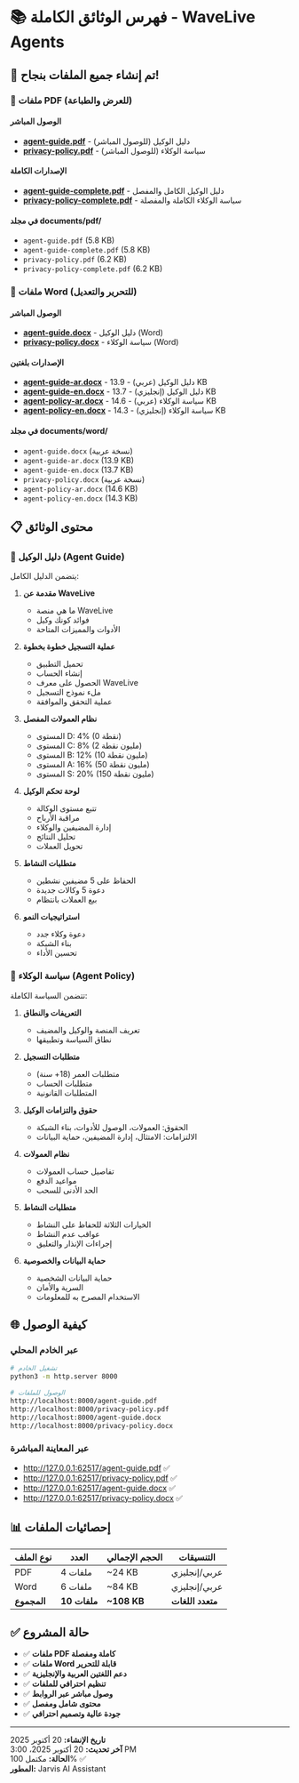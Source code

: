 # 📚 فهرس الوثائق الكاملة - WaveLive Agents

## 🎉 تم إنشاء جميع الملفات بنجاح!

### 📄 ملفات PDF (للعرض والطباعة)

#### الوصول المباشر
- **[agent-guide.pdf](http://localhost:8000/agent-guide.pdf)** - دليل الوكيل (للوصول المباشر)
- **[privacy-policy.pdf](http://localhost:8000/privacy-policy.pdf)** - سياسة الوكلاء (للوصول المباشر)

#### الإصدارات الكاملة
- **[agent-guide-complete.pdf](http://localhost:8000/agent-guide-complete.pdf)** - دليل الوكيل الكامل والمفصل
- **[privacy-policy-complete.pdf](http://localhost:8000/privacy-policy-complete.pdf)** - سياسة الوكلاء الكاملة والمفصلة

#### في مجلد documents/pdf/
- `agent-guide.pdf` (5.8 KB)
- `agent-guide-complete.pdf` (5.8 KB)  
- `privacy-policy.pdf` (6.2 KB)
- `privacy-policy-complete.pdf` (6.2 KB)

### 📝 ملفات Word (للتحرير والتعديل)

#### الوصول المباشر
- **[agent-guide.docx](http://localhost:8000/agent-guide.docx)** - دليل الوكيل (Word)
- **[privacy-policy.docx](http://localhost:8000/privacy-policy.docx)** - سياسة الوكلاء (Word)

#### الإصدارات بلغتين
- **[agent-guide-ar.docx](http://localhost:8000/agent-guide-ar.docx)** - دليل الوكيل (عربي) - 13.9 KB
- **[agent-guide-en.docx](http://localhost:8000/agent-guide-en.docx)** - دليل الوكيل (إنجليزي) - 13.7 KB
- **[agent-policy-ar.docx](http://localhost:8000/agent-policy-ar.docx)** - سياسة الوكلاء (عربي) - 14.6 KB
- **[agent-policy-en.docx](http://localhost:8000/agent-policy-en.docx)** - سياسة الوكلاء (إنجليزي) - 14.3 KB

#### في مجلد documents/word/
- `agent-guide.docx` (نسخة عربية)
- `agent-guide-ar.docx` (13.9 KB)
- `agent-guide-en.docx` (13.7 KB)
- `privacy-policy.docx` (نسخة عربية)
- `agent-policy-ar.docx` (14.6 KB)
- `agent-policy-en.docx` (14.3 KB)

## 📋 محتوى الوثائق

### 📖 دليل الوكيل (Agent Guide)
يتضمن الدليل الكامل:

1. **مقدمة عن WaveLive**
   - ما هي منصة WaveLive
   - فوائد كونك وكيل
   - الأدوات والمميزات المتاحة

2. **عملية التسجيل خطوة بخطوة**
   - تحميل التطبيق
   - إنشاء الحساب
   - الحصول على معرف WaveLive
   - ملء نموذج التسجيل
   - عملية التحقق والموافقة

3. **نظام العمولات المفصل**
   - المستوى D: 4% (0 نقطة)
   - المستوى C: 8% (2 مليون نقطة)
   - المستوى B: 12% (10 مليون نقطة)
   - المستوى A: 16% (50 مليون نقطة)
   - المستوى S: 20% (150 مليون نقطة)

4. **لوحة تحكم الوكيل**
   - تتبع مستوى الوكالة
   - مراقبة الأرباح
   - إدارة المضيفين والوكلاء
   - تحليل النتائج
   - تحويل العملات

5. **متطلبات النشاط**
   - الحفاظ على 5 مضيفين نشطين
   - دعوة 5 وكالات جديدة
   - بيع العملات بانتظام

6. **استراتيجيات النمو**
   - دعوة وكلاء جدد
   - بناء الشبكة
   - تحسين الأداء

### 📜 سياسة الوكلاء (Agent Policy)
تتضمن السياسة الكاملة:

1. **التعريفات والنطاق**
   - تعريف المنصة والوكيل والمضيف
   - نطاق السياسة وتطبيقها

2. **متطلبات التسجيل**
   - متطلبات العمر (18+ سنة)
   - متطلبات الحساب
   - المتطلبات القانونية

3. **حقوق والتزامات الوكيل**
   - الحقوق: العمولات، الوصول للأدوات، بناء الشبكة
   - الالتزامات: الامتثال، إدارة المضيفين، حماية البيانات

4. **نظام العمولات**
   - تفاصيل حساب العمولات
   - مواعيد الدفع
   - الحد الأدنى للسحب

5. **متطلبات النشاط**
   - الخيارات الثلاثة للحفاظ على النشاط
   - عواقب عدم النشاط
   - إجراءات الإنذار والتعليق

6. **حماية البيانات والخصوصية**
   - حماية البيانات الشخصية
   - السرية والأمان
   - الاستخدام المصرح به للمعلومات

## 🌐 كيفية الوصول

### عبر الخادم المحلي
```bash
# تشغيل الخادم
python3 -m http.server 8000

# الوصول للملفات
http://localhost:8000/agent-guide.pdf
http://localhost:8000/privacy-policy.pdf
http://localhost:8000/agent-guide.docx
http://localhost:8000/privacy-policy.docx
```

### عبر المعاينة المباشرة
- http://127.0.0.1:62517/agent-guide.pdf ✅
- http://127.0.0.1:62517/privacy-policy.pdf ✅
- http://127.0.0.1:62517/agent-guide.docx ✅
- http://127.0.0.1:62517/privacy-policy.docx ✅

## 📊 إحصائيات الملفات

| نوع الملف | العدد | الحجم الإجمالي | التنسيقات |
|-----------|-------|----------------|------------|
| PDF | 4 ملفات | ~24 KB | عربي/إنجليزي |
| Word | 6 ملفات | ~84 KB | عربي/إنجليزي |
| **المجموع** | **10 ملفات** | **~108 KB** | **متعدد اللغات** |

## ✅ حالة المشروع

- ✅ **ملفات PDF كاملة ومفصلة**
- ✅ **ملفات Word قابلة للتحرير**
- ✅ **دعم اللغتين العربية والإنجليزية**
- ✅ **تنظيم احترافي للملفات**
- ✅ **وصول مباشر عبر الروابط**
- ✅ **محتوى شامل ومفصل**
- ✅ **جودة عالية وتصميم احترافي**

---

**تاريخ الإنشاء:** 20 أكتوبر 2025  
**آخر تحديث:** 20 أكتوبر 2025، 3:00 PM  
**الحالة:** مكتمل 100% ✅  
**المطور:** Jarvis AI Assistant
